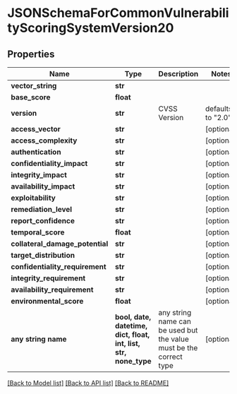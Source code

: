 # JSONSchemaForCommonVulnerabilityScoringSystemVersion20


## Properties
Name | Type | Description | Notes
------------ | ------------- | ------------- | -------------
**vector_string** | **str** |  | 
**base_score** | **float** |  | 
**version** | **str** | CVSS Version | defaults to "2.0"
**access_vector** | **str** |  | [optional] 
**access_complexity** | **str** |  | [optional] 
**authentication** | **str** |  | [optional] 
**confidentiality_impact** | **str** |  | [optional] 
**integrity_impact** | **str** |  | [optional] 
**availability_impact** | **str** |  | [optional] 
**exploitability** | **str** |  | [optional] 
**remediation_level** | **str** |  | [optional] 
**report_confidence** | **str** |  | [optional] 
**temporal_score** | **float** |  | [optional] 
**collateral_damage_potential** | **str** |  | [optional] 
**target_distribution** | **str** |  | [optional] 
**confidentiality_requirement** | **str** |  | [optional] 
**integrity_requirement** | **str** |  | [optional] 
**availability_requirement** | **str** |  | [optional] 
**environmental_score** | **float** |  | [optional] 
**any string name** | **bool, date, datetime, dict, float, int, list, str, none_type** | any string name can be used but the value must be the correct type | [optional]

[[Back to Model list]](../README.md#documentation-for-models) [[Back to API list]](../README.md#documentation-for-api-endpoints) [[Back to README]](../README.md)


